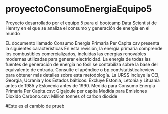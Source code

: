 # proyectoConsumoEnergiaEquipo5
Proyecto desarrollado por el equipo 5 para el bootcamp Data Scientist de Henrry en el que se analiza el consumo y generación de energía en el mundo

EL documento llamado Consumo Energia Primaria Per Capita.csv presenta la siguientes caracteristicas
En esta revisión, la energía primaria comprende los combustibles comercializados, incluidas las energías renovables modernas utilizadas para generar electricidad.
La energía de todas las fuentes de generación de energía no fósil se contabiliza sobre la base del equivalente de entrada. Consulte el apéndice o bp.com/statisticalreview para obtener más detalles sobre esta metodología.
La URSS incluye la CEI, Georgia, Ucrania y los Estados bálticos.
Excluye Estonia, Letonia y Lituania antes de 1985 y Eslovenia antes de 1990.
Medida para Consumo Energia Primaria Per Capita.csv: Gigajoule per capita
Medida para Emisiones Dioxido Carbono.csv: Million tonnes of carbon dioxide

#Este es el cambio de prueb